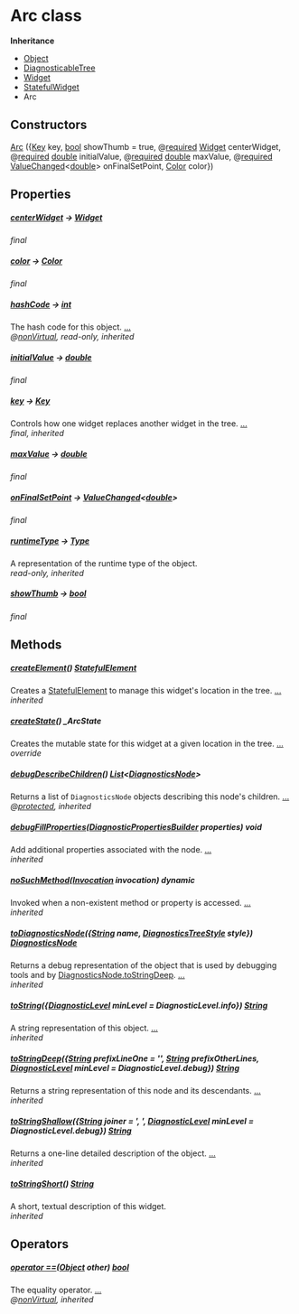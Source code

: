 


# Arc class











**Inheritance**

- [Object](https://api.flutter.dev/flutter/dart-core/Object-class.html)
- [DiagnosticableTree](https://api.flutter.dev/flutter/foundation/DiagnosticableTree-class.html)
- [Widget](https://api.flutter.dev/flutter/widgets/Widget-class.html)
- [StatefulWidget](https://api.flutter.dev/flutter/widgets/StatefulWidget-class.html)
- Arc






## Constructors

[Arc](../components_arc/Arc/Arc.md) ({[Key](https://api.flutter.dev/flutter/foundation/Key-class.html) key, [bool](https://api.flutter.dev/flutter/dart-core/bool-class.html) showThumb = true, @[required](https://pub.dev/documentation/meta/1.3.0/meta/required-constant.html) [Widget](https://api.flutter.dev/flutter/widgets/Widget-class.html) centerWidget, @[required](https://pub.dev/documentation/meta/1.3.0/meta/required-constant.html) [double](https://api.flutter.dev/flutter/dart-core/double-class.html) initialValue, @[required](https://pub.dev/documentation/meta/1.3.0/meta/required-constant.html) [double](https://api.flutter.dev/flutter/dart-core/double-class.html) maxValue, @[required](https://pub.dev/documentation/meta/1.3.0/meta/required-constant.html) [ValueChanged](https://api.flutter.dev/flutter/foundation/ValueChanged.html)&lt;[double](https://api.flutter.dev/flutter/dart-core/double-class.html)> onFinalSetPoint, [Color](https://api.flutter.dev/flutter/dart-ui/Color-class.html) color})

    


## Properties

##### [centerWidget](../components_arc/Arc/centerWidget.md) &#8594; [Widget](https://api.flutter.dev/flutter/widgets/Widget-class.html)



   
_final_



##### [color](../components_arc/Arc/color.md) &#8594; [Color](https://api.flutter.dev/flutter/dart-ui/Color-class.html)



   
_final_



##### [hashCode](https://api.flutter.dev/flutter/widgets/Widget/hashCode.html) &#8594; [int](https://api.flutter.dev/flutter/dart-core/int-class.html)



The hash code for this object. [...](https://api.flutter.dev/flutter/widgets/Widget/hashCode.html)  
_@[nonVirtual](https://pub.dev/documentation/meta/1.3.0/meta/nonVirtual-constant.html), read-only, inherited_



##### [initialValue](../components_arc/Arc/initialValue.md) &#8594; [double](https://api.flutter.dev/flutter/dart-core/double-class.html)



   
_final_



##### [key](https://api.flutter.dev/flutter/widgets/Widget/key.html) &#8594; [Key](https://api.flutter.dev/flutter/foundation/Key-class.html)



Controls how one widget replaces another widget in the tree. [...](https://api.flutter.dev/flutter/widgets/Widget/key.html)  
_final, inherited_



##### [maxValue](../components_arc/Arc/maxValue.md) &#8594; [double](https://api.flutter.dev/flutter/dart-core/double-class.html)



   
_final_



##### [onFinalSetPoint](../components_arc/Arc/onFinalSetPoint.md) &#8594; [ValueChanged](https://api.flutter.dev/flutter/foundation/ValueChanged.html)&lt;[double](https://api.flutter.dev/flutter/dart-core/double-class.html)>



   
_final_



##### [runtimeType](https://api.flutter.dev/flutter/dart-core/Object/runtimeType.html) &#8594; [Type](https://api.flutter.dev/flutter/dart-core/Type-class.html)



A representation of the runtime type of the object.   
_read-only, inherited_



##### [showThumb](../components_arc/Arc/showThumb.md) &#8594; [bool](https://api.flutter.dev/flutter/dart-core/bool-class.html)



   
_final_




## Methods

##### [createElement](https://api.flutter.dev/flutter/widgets/StatefulWidget/createElement.html)() [StatefulElement](https://api.flutter.dev/flutter/widgets/StatefulElement-class.html)



Creates a <a href="https://api.flutter.dev/flutter/widgets/StatefulElement-class.html">StatefulElement</a> to manage this widget's location in the tree. [...](https://api.flutter.dev/flutter/widgets/StatefulWidget/createElement.html)  
_inherited_



##### [createState](../components_arc/Arc/createState.md)() _ArcState



Creates the mutable state for this widget at a given location in the tree. [...](../components_arc/Arc/createState.md)  
_override_



##### [debugDescribeChildren](https://api.flutter.dev/flutter/foundation/DiagnosticableTree/debugDescribeChildren.html)() [List](https://api.flutter.dev/flutter/dart-core/List-class.html)&lt;[DiagnosticsNode](https://api.flutter.dev/flutter/foundation/DiagnosticsNode-class.html)>



Returns a list of <code>DiagnosticsNode</code> objects describing this node's
children. [...](https://api.flutter.dev/flutter/foundation/DiagnosticableTree/debugDescribeChildren.html)  
_@[protected](https://pub.dev/documentation/meta/1.3.0/meta/protected-constant.html), inherited_



##### [debugFillProperties](https://api.flutter.dev/flutter/widgets/Widget/debugFillProperties.html)([DiagnosticPropertiesBuilder](https://api.flutter.dev/flutter/foundation/DiagnosticPropertiesBuilder-class.html) properties) void



Add additional properties associated with the node. [...](https://api.flutter.dev/flutter/widgets/Widget/debugFillProperties.html)  
_inherited_



##### [noSuchMethod](https://api.flutter.dev/flutter/dart-core/Object/noSuchMethod.html)([Invocation](https://api.flutter.dev/flutter/dart-core/Invocation-class.html) invocation) dynamic



Invoked when a non-existent method or property is accessed. [...](https://api.flutter.dev/flutter/dart-core/Object/noSuchMethod.html)  
_inherited_



##### [toDiagnosticsNode](https://api.flutter.dev/flutter/foundation/DiagnosticableTree/toDiagnosticsNode.html)({[String](https://api.flutter.dev/flutter/dart-core/String-class.html) name, [DiagnosticsTreeStyle](https://api.flutter.dev/flutter/foundation/DiagnosticsTreeStyle-class.html) style}) [DiagnosticsNode](https://api.flutter.dev/flutter/foundation/DiagnosticsNode-class.html)



Returns a debug representation of the object that is used by debugging
tools and by <a href="https://api.flutter.dev/flutter/foundation/DiagnosticsNode/toStringDeep.html">DiagnosticsNode.toStringDeep</a>. [...](https://api.flutter.dev/flutter/foundation/DiagnosticableTree/toDiagnosticsNode.html)  
_inherited_



##### [toString](https://api.flutter.dev/flutter/foundation/Diagnosticable/toString.html)({[DiagnosticLevel](https://api.flutter.dev/flutter/foundation/DiagnosticLevel-class.html) minLevel = DiagnosticLevel.info}) [String](https://api.flutter.dev/flutter/dart-core/String-class.html)



A string representation of this object. [...](https://api.flutter.dev/flutter/foundation/Diagnosticable/toString.html)  
_inherited_



##### [toStringDeep](https://api.flutter.dev/flutter/foundation/DiagnosticableTree/toStringDeep.html)({[String](https://api.flutter.dev/flutter/dart-core/String-class.html) prefixLineOne = '', [String](https://api.flutter.dev/flutter/dart-core/String-class.html) prefixOtherLines, [DiagnosticLevel](https://api.flutter.dev/flutter/foundation/DiagnosticLevel-class.html) minLevel = DiagnosticLevel.debug}) [String](https://api.flutter.dev/flutter/dart-core/String-class.html)



Returns a string representation of this node and its descendants. [...](https://api.flutter.dev/flutter/foundation/DiagnosticableTree/toStringDeep.html)  
_inherited_



##### [toStringShallow](https://api.flutter.dev/flutter/foundation/DiagnosticableTree/toStringShallow.html)({[String](https://api.flutter.dev/flutter/dart-core/String-class.html) joiner = ', ', [DiagnosticLevel](https://api.flutter.dev/flutter/foundation/DiagnosticLevel-class.html) minLevel = DiagnosticLevel.debug}) [String](https://api.flutter.dev/flutter/dart-core/String-class.html)



Returns a one-line detailed description of the object. [...](https://api.flutter.dev/flutter/foundation/DiagnosticableTree/toStringShallow.html)  
_inherited_



##### [toStringShort](https://api.flutter.dev/flutter/widgets/Widget/toStringShort.html)() [String](https://api.flutter.dev/flutter/dart-core/String-class.html)



A short, textual description of this widget.   
_inherited_




## Operators

##### [operator ==](https://api.flutter.dev/flutter/widgets/Widget/operator_equals.html)([Object](https://api.flutter.dev/flutter/dart-core/Object-class.html) other) [bool](https://api.flutter.dev/flutter/dart-core/bool-class.html)



The equality operator. [...](https://api.flutter.dev/flutter/widgets/Widget/operator_equals.html)  
_@[nonVirtual](https://pub.dev/documentation/meta/1.3.0/meta/nonVirtual-constant.html), inherited_











